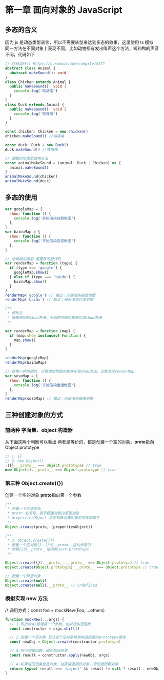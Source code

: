 # 第一章 面向对象的 JavaScript

## 多态的含义

因为 js 是动态类型语言，所以不需要转型来达到多态的效果，这里使用 ts 模拟
同一方法在不同对象上表现不同，比如动物都有发出叫声这个方法，鸡和鸭的声音不同，代码如下

```typescript
// 在线运行ts https://c.runoob.com/compile/5577
abstract class Animal {
  abstract makeSound(): void
}
class Chicken extends Animal {
  public makeSound(): void {
    console.log('咯咯咯')
  }
}
class Duck extends Animal {
  public makeSound(): void {
    console.log('嘎嘎嘎')
  }
}

const chicken: Chicken = new Chicken()
chicken.makeSound() //咯咯咯

const duck: Duck = new Duck()
duck.makeSound() //嘎嘎嘎

// 根据实际类型调用方法
const animalMakeSound = (animal: Duck | Chicken) => {
  animal.makeSound()
}
animalMakeSound(chicken)
animalMakeSound(duck)
```

## 多态的使用

```js
var googleMap = {
  show: function () {
    console.log('开始渲染谷歌地图')
  },
}
var baiduMap = {
  show: function () {
    console.log('开始渲染百度地图')
  },
}

// 后续增加类型 需要修改原代码
var renderMap = function (type) {
  if (type === 'google') {
    googleMap.show()
  } else if (type === 'baidu') {
    baiduMap.show()
  }
}
renderMap('google') // 输出：开始渲染谷歌地图
renderMap('baidu') // 输出：开始渲染百度地图

/**
 * 修改后
 * 抽象相同的show方法，不同的地图对象都实现show方法
 */

var renderMap = function (map) {
  if (map.show instanceof Function) {
    map.show()
  }
}

renderMap(googleMap)
renderMap(baiduMap)

// 新增一种地图时，只需增加地图对象并实现show方法，无需改动renderMap
var sosoMap = {
  show: function () {
    console.log('开始渲染搜搜地图')
  },
}
renderMap(sosoMap) // 输出：开始渲染搜搜地图
```

## 三种创建对象的方式

### 前两种 字面量、object 构造器

从下面这两个判断可以看出 两者是等价的，都是创建一个空的对象，**proto**指向 Object.prototype

```js
// 1、{}
// 2、new Object()
;({}.__proto__ === Object.prototype) // true
new Object().__proto__ === Object.prototype // true
```

### 第三种 Object.create({})

创建一个空的对象 **proto**指向第一个参数

```js
/**
 * 先看一下方法签名
 * proto 必须有，表示新建对象的原型对象
 * propertiesObject 添加到新创建对象的可枚举属性
 */
Object.create(proto, [propertiesObject])

/**
 * 3、Object.create({})
 * 新建一个空对象{}，{}的__proto__指向参数{}
 * 参数{}的__proto__指向Object.prototype
 */

Object.create({}).__proto__.__proto__ === Object.prototype // true
Object.create(Object.prototype).__proto__ === Object.prototype // true

// 新建一个真空对象
Object.create(null)
Object.create(null).__proto__ // undefined
```

### 模拟实现 new 方法

// 调用方式：const foo = mockNew(Foo, ...others)

```js
function mockNew(...args) {
  // 1.取出args数组第一个参数，也就是构造函数
  const constructor = args.shift()

  // 2.创建一个空对象 且让这个空对象继承构造函数的prototype属性
  const newObj = Object.create(constructor.prototype)

  // 3.执行构造函数，得到返回结果
  const result = constructor.apply(newObj, args)

  // 4.如果返回值类型是对象，这直接返回该对象，否则返回新对象
  return typeof result === 'object' && result != null ? result : newObj
}
```
